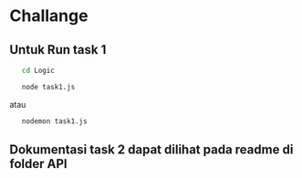 # Challange

## Untuk Run task 1

```bash
   cd Logic
```

```bash
   node task1.js
```

atau

```bash
   nodemon task1.js
```

## Dokumentasi task 2 dapat dilihat pada readme di folder API
